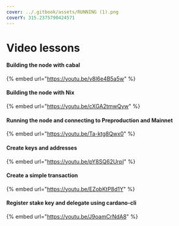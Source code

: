 ```yaml
---
cover: ../.gitbook/assets/RUNNING (1).png
coverY: 315.2375790424571
---
```


# Video lessons

#### Building the node with cabal

{% embed url="https://youtu.be/v8I6e4B5a5w" %}

#### Building the node with Nix

{% embed url="https://youtu.be/cXGA2tmwQyw" %}

#### Running the node and connecting to Preproduction and Mainnet

{% embed url="https://youtu.be/Ta-ktg8Qwx0" %}

#### Create keys and addresses

{% embed url="https://youtu.be/pY8SQ62UrpI" %}

#### Create a simple transaction

{% embed url="https://youtu.be/EZobKtP8d1Y" %}

#### Register stake key and delegate using cardano-cli&#x20;

{% embed url="https://youtu.be/J9oamCrNdA8" %}
